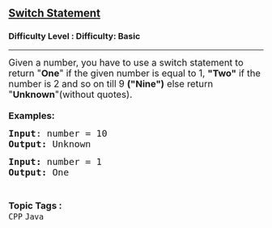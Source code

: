 <h2><a href="https://www.geeksforgeeks.org/problems/switch-statement/1?selectedLang=javascript">Switch Statement</a></h2><h3>Difficulty Level : Difficulty: Basic</h3><hr><div class="problems_problem_content__Xm_eO"><p><span style="font-size: 18px;">Given a number, you have to use a switch statement to return "<strong>One</strong>" if the given number is equal to 1, <strong>"Two"</strong> if the number is 2 and so on till 9 <strong>("Nine")</strong> else return "<strong>Unknown</strong>"(without quotes).&nbsp;<br><br><strong>Examples:</strong></span></p>
<pre><span style="font-size: 18px;"><strong>Input</strong>: number = 10
<strong>Output:</strong> Unknown</span></pre>
<pre><span style="font-size: 18px;"><strong>Input: </strong>number = 1
<strong>Output: </strong>One</span></pre></div><br><p><span style=font-size:18px><strong>Topic Tags : </strong><br><code>CPP</code>&nbsp;<code>Java</code>&nbsp;